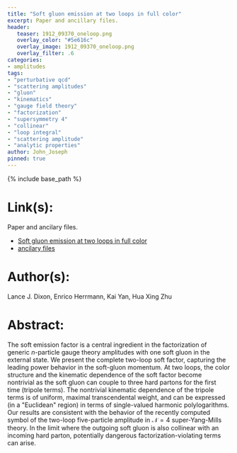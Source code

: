 ```yaml
---
title: "Soft gluon emission at two loops in full color"
excerpt: Paper and ancillary files.
header:
   teaser: 1912_09370_oneloop.png
   overlay_color: "#5e616c"
   overlay_image: 1912_09370_oneloop.png
   overlay_filter: .6
categories:
- amplitudes
tags:
- "perturbative qcd"
- "scattering amplitudes"
- "gluon"
- "kinematics"
- "gauge field theory"
- "factorization"
- "supersymmetry 4"
- "collinear"
- "loop integral"
- "scattering amplitude"
- "analytic properties"
author: John_Joseph
pinned: true
---
```

{% include base_path %}

# Link(s):
Paper and ancilary files.
  * [Soft gluon emission at two loops in full color](https://arxiv.org/abs/1912.09370)
  * [ancilary files](https://arxiv.org/src/1912.09370/anc)

# Author(s):
Lance J. Dixon, Enrico Herrmann, Kai Yan, Hua Xing Zhu

# Abstract:
The soft emission factor is a central ingredient in the factorization of generic $n$-particle gauge theory amplitudes with one soft gluon in the external state. We present the complete two-loop soft factor, capturing the leading power behavior in the soft-gluon momentum. At two loops, the color structure and the kinematic dependence of the soft factor become nontrivial as the soft gluon can couple to three hard partons for the first time (tripole terms). The nontrivial kinematic dependence of the tripole terms is of uniform, maximal transcendental weight, and can be expressed (in a "Euclidean" region) in terms of single-valued harmonic polylogarithms. Our results are consistent with the behavior of the recently computed symbol of the two-loop five-particle amplitude in $\mathcal{N}=4$ super-Yang-Mills theory. In the limit where the outgoing soft gluon is also collinear with an incoming hard parton, potentially dangerous factorization-violating terms can arise.